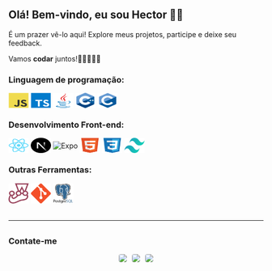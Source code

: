 ## Olá! Bem-vindo, eu sou Hector 👋🏻

É um prazer vê-lo aqui! Explore meus projetos, participe e deixe seu feedback.

Vamos **codar** juntos!👊🏻👨🏻‍💻

<h3 align="left">Linguagem de programação:</h3>
<div style="display: inline_block">
  <img align="center" alt="Javascript" width="40" height="30" src="https://raw.githubusercontent.com/devicons/devicon/master/icons/javascript/javascript-original.svg">
  <img align="center" alt="Typescript" width="40" height="30" src="https://raw.githubusercontent.com/devicons/devicon/master/icons/typescript/typescript-original.svg">
  <img align="center" alt="Java" width="40" height="30" src="https://raw.githubusercontent.com/devicons/devicon/master/icons/java/java-original.svg">
  <img align="center" alt="Cpp" width="40" height="30" src="https://raw.githubusercontent.com/devicons/devicon/master/icons/cplusplus/cplusplus-original.svg">
  <img align="center" alt="C" width="40" height="30" src="https://raw.githubusercontent.com/devicons/devicon/master/icons/c/c-original.svg">
</div>

<h3 align="left">Desenvolvimento Front-end:</h3>
<div style="display: inline_block">
  <img align="center" alt="ReactJs" width="40" height="30" src="https://raw.githubusercontent.com/devicons/devicon/master/icons/react/react-original.svg">
  <img align="center" alt="NextJs" width="40" height="30" src="https://raw.githubusercontent.com/devicons/devicon/master/icons/nextjs/nextjs-original.svg">
  <img align="center" alt="Expo" width="40" height="30" src="https://icons-for-free.com/iff/png/512/Expo-1329545818230359497.png">
  <img align="center" alt="HTML-5" width="40" height="30" src="https://raw.githubusercontent.com/devicons/devicon/master/icons/html5/html5-original.svg">
  <img align="center" alt="CSS-3" width="40" height="30" src="https://raw.githubusercontent.com/devicons/devicon/master/icons/css3/css3-original.svg">
  <img align="center" alt="Tailwind" width="40" height="30" src="https://raw.githubusercontent.com/imgul/imgul/main/logos/Tailwind-CSS-Logo.webp">
</div>

<h3 align="left">Outras Ferramentas:</h3>
<div style="display: inline_block">
  <img src="https://raw.githubusercontent.com/devicons/devicon/master/icons/jest/jest-plain.svg" alt="Jest" width="40" height="40"/>
  <img src="https://raw.githubusercontent.com/devicons/devicon/master/icons/git/git-original.svg" alt="Git" width="40" height="40"/>
  <img src="https://raw.githubusercontent.com/devicons/devicon/master/icons/postgresql/postgresql-original-wordmark.svg" alt="PostgreSQL" width="40" height="40"/>
</div>

<hr style=" margin: 30px 0;" />

<h3 align="left">Contate-me</h3>

<div style="display: flex; justify-content: center">
  <div style="display: flex; gap: 10px"> 
    <a href="https://www.instagram.com/hectoroliveiira/" target="_blank"><img style="border-radius: 4px;" src="https://img.shields.io/badge/-Instagram-%23E4405F?style=for-the-badge&logo=instagram&logoColor=white" target="_blank" ></a> 
    <a href="mailto:hectorabreu.oliveira@outlook.com"><img style="border-radius: 4px;" src="https://img.shields.io/badge/Microsoft_Outlook-0078D4?style=for-the-badge&logo=microsoft-outlook&logoColor=white" target="_blank" ></a>
    <a href="https://www.linkedin.com/in/hector-oliveira-247249301/" target="_blank"><img style="border-radius: 4px;" src="https://img.shields.io/badge/-LinkedIn-%230077B5?style=for-the-badge&logo=linkedin&logoColor=white" target="_blank" ></a> 
  </div>
</div>

